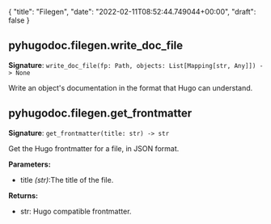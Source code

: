 {
    "title": "Filegen",
    "date": "2022-02-11T08:52:44.749044+00:00",
    "draft": false
}

## pyhugodoc.filegen.write_doc_file
**Signature**: ```write_doc_file(fp: Path, objects: List[Mapping[str, Any]]) -> None```

Write an object's documentation in the format that Hugo can understand.




## pyhugodoc.filegen.get_frontmatter
**Signature**: ```get_frontmatter(title: str) -> str```

Get the Hugo frontmatter for a file, in JSON format.

**Parameters:**
- title  _(str)_:The title of the file.

**Returns:**
- str: Hugo compatible frontmatter.
